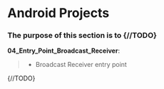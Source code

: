  # Android Projects
### The purpose of this section is to {//TODO}

__04_Entry_Point_Broadcast_Receiver__:<br>
> - Broadcast Receiver entry point

  
 {//TODO}
